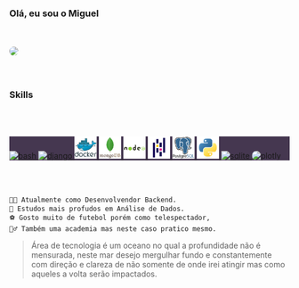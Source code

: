 ### Olá, eu sou o Miguel 

<html>


  <body>
    <br></br>
    <img src="https://media.giphy.com/media/euAnOkLGWtdHG/giphy.gif" width="170px" style="border-radius:150px;"></img>
  
  <div style="display: inline_block;margin-bottom:20px;">
    <br></br>
    <h3>Skills</h3>
    <br></br>
    <p align="left" style="background-color:#453750;"> <a href="https://www.gnu.org/software/bash/" target="_blank" rel="noreferrer"> <img    src="https://www.vectorlogo.zone/logos/gnu_bash/gnu_bash-icon.svg" alt="bash" width="40" height="40"/> </a> <a href="https://www.djangoproject.com/" target="_blank" rel="noreferrer"> <img src="https://cdn.worldvectorlogo.com/logos/django.svg" alt="django" width="40" height="40"/> </a> <a href="https://www.docker.com/" target="_blank" rel="noreferrer"> <img src="https://raw.githubusercontent.com/devicons/devicon/master/icons/docker/docker-original-wordmark.svg" alt="docker" width="40" height="40"/> </a> <a href="https://www.mongodb.com/" target="_blank" rel="noreferrer"> <img src="https://raw.githubusercontent.com/devicons/devicon/master/icons/mongodb/mongodb-original-wordmark.svg" alt="mongodb" width="40" height="40"/> </a> <a href="https://nodejs.org" target="_blank" rel="noreferrer"> <img src="https://raw.githubusercontent.com/devicons/devicon/master/icons/nodejs/nodejs-original-wordmark.svg" alt="nodejs" width="40" height="40"/> </a> <a href="https://pandas.pydata.org/" target="_blank" rel="noreferrer"> <img src="https://raw.githubusercontent.com/devicons/devicon/2ae2a900d2f041da66e950e4d48052658d850630/icons/pandas/pandas-original.svg" alt="pandas" width="40" height="40"/> </a> <a href="https://www.postgresql.org" target="_blank" rel="noreferrer"> <img src="https://raw.githubusercontent.com/devicons/devicon/master/icons/postgresql/postgresql-original-wordmark.svg" alt="postgresql" width="40" height="40"/> </a> <a href="https://www.python.org" target="_blank" rel="noreferrer"> <img src="https://raw.githubusercontent.com/devicons/devicon/master/icons/python/python-original.svg" alt="python" width="40" height="40"/> </a> <a href="https://www.sqlite.org/" target="_blank" rel="noreferrer"> <img src="https://www.vectorlogo.zone/logos/sqlite/sqlite-icon.svg" alt="sqlite" width="40" height="40"/> </a> <img src="https://ia803101.us.archive.org/35/items/github.com-plotly-dash_-_2019-11-01_19-17-12/cover.jpg" alt="plotly" width="40" height="40" style="border-radius:10px;"}/> </p
  </div>
  <br></br>
  </body>
</html>


    👨‍💻 Atualmente como Desenvolvendor Backend.
    📘 Estudos mais profudos em Análise de Dados.
    ⚽ Gosto muito de futebol porém como telespectador,
    🏋️‍♂️ Também uma academia mas neste caso pratico mesmo.


> Área de tecnologia é um oceano no qual a profundidade não é mensurada, neste mar desejo mergulhar fundo e constantemente com direção e clareza de não somente 
> de onde irei atingir mas como aqueles a volta serão impactados.
